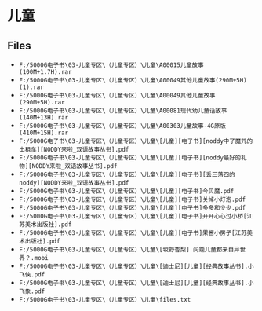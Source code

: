 # 儿童

## Files

- `F:/5000G电子书\03-儿童专区\（儿童专区）\儿童\A00015儿童故事(100M+1.7H).rar`
- `F:/5000G电子书\03-儿童专区\（儿童专区）\儿童\A00049其他儿童故事(290M+5H)(1).rar`
- `F:/5000G电子书\03-儿童专区\（儿童专区）\儿童\A00049其他儿童故事(290M+5H).rar`
- `F:/5000G电子书\03-儿童专区\（儿童专区）\儿童\A00081现代幼儿童话故事(140M+13H).rar`
- `F:/5000G电子书\03-儿童专区\（儿童专区）\儿童\A00303儿童故事-4G原版(410M+15H).rar`
- `F:/5000G电子书\03-儿童专区\（儿童专区）\儿童\[儿童][电子书][noddy中了魔咒的出租车][NODDY来啦_双语故事丛书].pdf`
- `F:/5000G电子书\03-儿童专区\（儿童专区）\儿童\[儿童][电子书][noddy最好的礼物][NODDY来啦_双语故事丛书].pdf`
- `F:/5000G电子书\03-儿童专区\（儿童专区）\儿童\[儿童][电子书][丢三落四的noddy][NODDY来啦_双语故事丛书].pdf`
- `F:/5000G电子书\03-儿童专区\（儿童专区）\儿童\[儿童][电子书]今贝魔.pdf`
- `F:/5000G电子书\03-儿童专区\（儿童专区）\儿童\[儿童][电子书]关掉小灯泡.pdf`
- `F:/5000G电子书\03-儿童专区\（儿童专区）\儿童\[儿童][电子书]多多和少少.pdf`
- `F:/5000G电子书\03-儿童专区\（儿童专区）\儿童\[儿童][电子书]开开心心过小桥[江苏美术出版社].pdf`
- `F:/5000G电子书\03-儿童专区\（儿童专区）\儿童\[儿童][电子书]果酱小房子[江苏美术出版社].pdf`
- `F:/5000G电子书\03-儿童专区\（儿童专区）\儿童\[坂野杏梨] 问题儿童都来自异世界？.mobi`
- `F:/5000G电子书\03-儿童专区\（儿童专区）\儿童\[迪士尼][儿童][经典故事丛书].小飞侠.pdf`
- `F:/5000G电子书\03-儿童专区\（儿童专区）\儿童\[迪士尼][儿童][经典故事丛书].小飞象.pdf`
- `F:/5000G电子书\03-儿童专区\（儿童专区）\儿童\files.txt`
